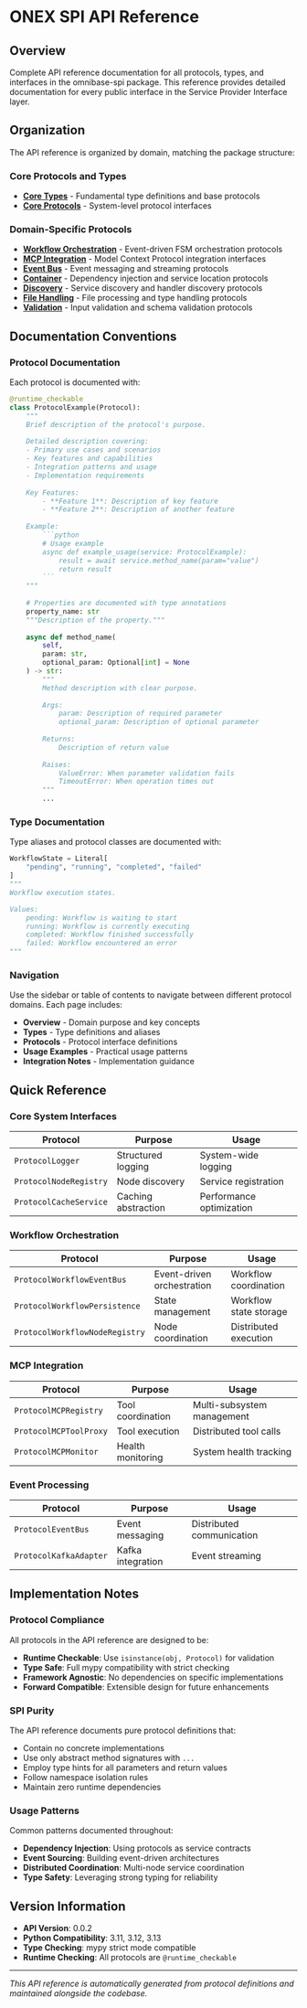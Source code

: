 # ONEX SPI API Reference

## Overview

Complete API reference documentation for all protocols, types, and interfaces in the omnibase-spi package. This reference provides detailed documentation for every public interface in the Service Provider Interface layer.

## Organization

The API reference is organized by domain, matching the package structure:

### Core Protocols and Types
- **[Core Types](core-types.md)** - Fundamental type definitions and base protocols  
- **[Core Protocols](core-protocols.md)** - System-level protocol interfaces

### Domain-Specific Protocols
- **[Workflow Orchestration](workflow-orchestration.md)** - Event-driven FSM orchestration protocols
- **[MCP Integration](mcp.md)** - Model Context Protocol integration interfaces
- **[Event Bus](event-bus.md)** - Event messaging and streaming protocols
- **[Container](container.md)** - Dependency injection and service location protocols
- **[Discovery](discovery.md)** - Service discovery and handler discovery protocols
- **[File Handling](file-handling.md)** - File processing and type handling protocols
- **[Validation](validation.md)** - Input validation and schema validation protocols

## Documentation Conventions

### Protocol Documentation

Each protocol is documented with:

```python
@runtime_checkable
class ProtocolExample(Protocol):
    """
    Brief description of the protocol's purpose.
    
    Detailed description covering:
    - Primary use cases and scenarios
    - Key features and capabilities
    - Integration patterns and usage
    - Implementation requirements
    
    Key Features:
        - **Feature 1**: Description of key feature
        - **Feature 2**: Description of another feature
        
    Example:
        ```python
        # Usage example
        async def example_usage(service: ProtocolExample):
            result = await service.method_name(param="value")
            return result
        ```
    """
    
    # Properties are documented with type annotations
    property_name: str
    """Description of the property."""
    
    async def method_name(
        self, 
        param: str, 
        optional_param: Optional[int] = None
    ) -> str:
        """
        Method description with clear purpose.
        
        Args:
            param: Description of required parameter
            optional_param: Description of optional parameter
            
        Returns:
            Description of return value
            
        Raises:
            ValueError: When parameter validation fails
            TimeoutError: When operation times out
        """
        ...
```

### Type Documentation

Type aliases and protocol classes are documented with:

```python
WorkflowState = Literal[
    "pending", "running", "completed", "failed"
]
"""
Workflow execution states.

Values:
    pending: Workflow is waiting to start
    running: Workflow is currently executing
    completed: Workflow finished successfully
    failed: Workflow encountered an error
"""
```

### Navigation

Use the sidebar or table of contents to navigate between different protocol domains. Each page includes:

- **Overview** - Domain purpose and key concepts
- **Types** - Type definitions and aliases
- **Protocols** - Protocol interface definitions
- **Usage Examples** - Practical usage patterns
- **Integration Notes** - Implementation guidance

## Quick Reference

### Core System Interfaces
| Protocol | Purpose | Usage |
|----------|---------|-------|
| `ProtocolLogger` | Structured logging | System-wide logging |
| `ProtocolNodeRegistry` | Node discovery | Service registration |
| `ProtocolCacheService` | Caching abstraction | Performance optimization |

### Workflow Orchestration
| Protocol | Purpose | Usage |
|----------|---------|-------|
| `ProtocolWorkflowEventBus` | Event-driven orchestration | Workflow coordination |
| `ProtocolWorkflowPersistence` | State management | Workflow state storage |
| `ProtocolWorkflowNodeRegistry` | Node coordination | Distributed execution |

### MCP Integration
| Protocol | Purpose | Usage |
|----------|---------|-------|
| `ProtocolMCPRegistry` | Tool coordination | Multi-subsystem management |
| `ProtocolMCPToolProxy` | Tool execution | Distributed tool calls |
| `ProtocolMCPMonitor` | Health monitoring | System health tracking |

### Event Processing
| Protocol | Purpose | Usage |
|----------|---------|-------|
| `ProtocolEventBus` | Event messaging | Distributed communication |
| `ProtocolKafkaAdapter` | Kafka integration | Event streaming |

## Implementation Notes

### Protocol Compliance

All protocols in the API reference are designed to be:

- **Runtime Checkable**: Use `isinstance(obj, Protocol)` for validation
- **Type Safe**: Full mypy compatibility with strict checking
- **Framework Agnostic**: No dependencies on specific implementations
- **Forward Compatible**: Extensible design for future enhancements

### SPI Purity

The API reference documents pure protocol definitions that:

- Contain no concrete implementations
- Use only abstract method signatures with `...`
- Employ type hints for all parameters and return values
- Follow namespace isolation rules
- Maintain zero runtime dependencies

### Usage Patterns

Common patterns documented throughout:

- **Dependency Injection**: Using protocols as service contracts
- **Event Sourcing**: Building event-driven architectures
- **Distributed Coordination**: Multi-node service coordination
- **Type Safety**: Leveraging strong typing for reliability

## Version Information

- **API Version**: 0.0.2
- **Python Compatibility**: 3.11, 3.12, 3.13
- **Type Checking**: mypy strict mode compatible
- **Runtime Checking**: All protocols are `@runtime_checkable`

---

*This API reference is automatically generated from protocol definitions and maintained alongside the codebase.*